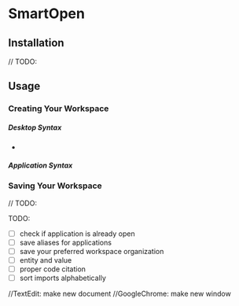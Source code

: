 # SmartOpen 

## Installation
// TODO:

## Usage

### Creating Your Workspace

##### Desktop Syntax
-

##### Application Syntax

### Saving Your Workspace 
// TODO: 

TODO:
- [ ] check if application is already open
- [ ] save aliases for applications
- [ ] save your preferred workspace organization
- [ ] entity and value
- [ ] proper code citation
- [ ] sort imports alphabetically

//TextEdit: make new document
//GoogleChrome: make new window

